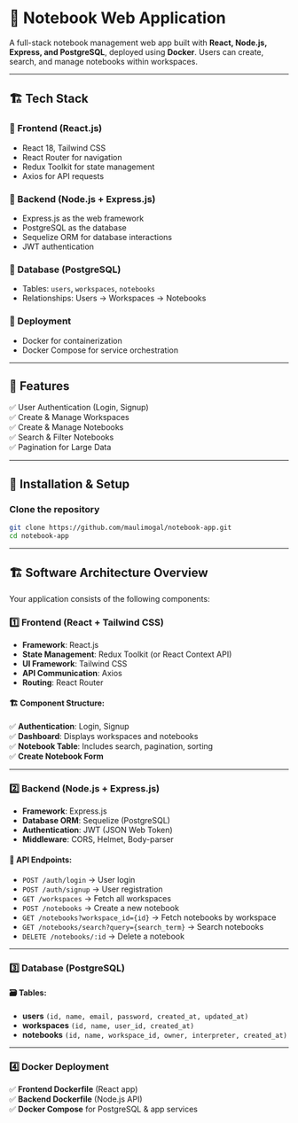 # 📒 Notebook Web Application  

A full-stack notebook management web app built with **React, Node.js, Express, and PostgreSQL**, deployed using **Docker**. Users can create, search, and manage notebooks within workspaces.

---

## 🏗️ Tech Stack

### 🔹 Frontend (React.js)
- React 18, Tailwind CSS  
- React Router for navigation  
- Redux Toolkit for state management  
- Axios for API requests  

### 🔹 Backend (Node.js + Express.js)
- Express.js as the web framework  
- PostgreSQL as the database  
- Sequelize ORM for database interactions  
- JWT authentication  

### 🔹 Database (PostgreSQL)
- Tables: `users`, `workspaces`, `notebooks`  
- Relationships: Users → Workspaces → Notebooks  

### 🔹 Deployment
- Docker for containerization  
- Docker Compose for service orchestration  

---

## 📜 Features
✅ User Authentication (Login, Signup)  
✅ Create & Manage Workspaces  
✅ Create & Manage Notebooks  
✅ Search & Filter Notebooks  
✅ Pagination for Large Data  

---

## 🚀 Installation & Setup

### Clone the repository
```sh
git clone https://github.com/maulimogal/notebook-app.git
cd notebook-app

```
---

## 🏗️ Software Architecture Overview  

Your application consists of the following components:  

### 1️⃣ Frontend (React + Tailwind CSS)  
- **Framework**: React.js  
- **State Management**: Redux Toolkit (or React Context API)  
- **UI Framework**: Tailwind CSS  
- **API Communication**: Axios  
- **Routing**: React Router  

#### 🏗️ Component Structure:  
✅ **Authentication**: Login, Signup  
✅ **Dashboard**: Displays workspaces and notebooks  
✅ **Notebook Table**: Includes search, pagination, sorting  
✅ **Create Notebook Form**  

---

### 2️⃣ Backend (Node.js + Express.js)  
- **Framework**: Express.js  
- **Database ORM**: Sequelize (PostgreSQL)  
- **Authentication**: JWT (JSON Web Token)  
- **Middleware**: CORS, Helmet, Body-parser  

#### 📌 API Endpoints:  
- `POST /auth/login` → User login  
- `POST /auth/signup` → User registration  
- `GET /workspaces` → Fetch all workspaces  
- `POST /notebooks` → Create a new notebook  
- `GET /notebooks?workspace_id={id}` → Fetch notebooks by workspace  
- `GET /notebooks/search?query={search_term}` → Search notebooks  
- `DELETE /notebooks/:id` → Delete a notebook  

---

### 3️⃣ Database (PostgreSQL)  
#### 🗃️ Tables:  
- **users** `(id, name, email, password, created_at, updated_at)`  
- **workspaces** `(id, name, user_id, created_at)`  
- **notebooks** `(id, name, workspace_id, owner, interpreter, created_at)`  

---

### 4️⃣ Docker Deployment  
✅ **Frontend Dockerfile** (React app)  
✅ **Backend Dockerfile** (Node.js API)  
✅ **Docker Compose** for PostgreSQL & app services